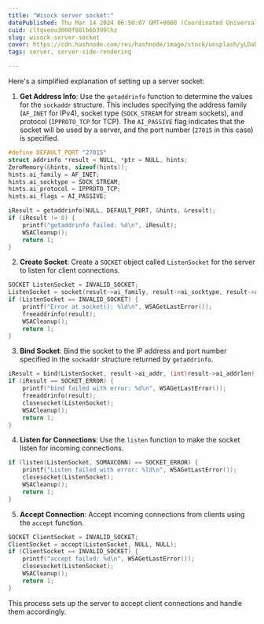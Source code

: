 ```yaml
---
title: "Wisock server socket:"
datePublished: Thu Mar 14 2024 06:50:07 GMT+0000 (Coordinated Universal Time)
cuid: cltqveou3000f08lb6b399lhz
slug: wisock-server-socket
cover: https://cdn.hashnode.com/res/hashnode/image/stock/unsplash/yLDabpoCL3s/upload/bb41d42c37feb21a69f3e881cf2c4823.jpeg
tags: server, server-side-rendering

---
```


Here's a simplified explanation of setting up a server socket:

1. **Get Address Info**: Use the `getaddrinfo` function to determine the values for the `sockaddr` structure. This includes specifying the address family (`AF_INET` for IPv4), socket type (`SOCK_STREAM` for stream sockets), and protocol (`IPPROTO_TCP` for TCP). The `AI_PASSIVE` flag indicates that the socket will be used by a server, and the port number (`27015` in this case) is specified.
    

```c
#define DEFAULT_PORT "27015"
struct addrinfo *result = NULL, *ptr = NULL, hints;
ZeroMemory(&hints, sizeof(hints));
hints.ai_family = AF_INET;
hints.ai_socktype = SOCK_STREAM;
hints.ai_protocol = IPPROTO_TCP;
hints.ai_flags = AI_PASSIVE;

iResult = getaddrinfo(NULL, DEFAULT_PORT, &hints, &result);
if (iResult != 0) {
    printf("getaddrinfo failed: %d\n", iResult);
    WSACleanup();
    return 1;
}
```

2. **Create Socket**: Create a `SOCKET` object called `ListenSocket` for the server to listen for client connections.
    

```c
SOCKET ListenSocket = INVALID_SOCKET;
ListenSocket = socket(result->ai_family, result->ai_socktype, result->ai_protocol);
if (ListenSocket == INVALID_SOCKET) {
    printf("Error at socket(): %ld\n", WSAGetLastError());
    freeaddrinfo(result);
    WSACleanup();
    return 1;
}
```

3. **Bind Socket**: Bind the socket to the IP address and port number specified in the `sockaddr` structure returned by `getaddrinfo`.
    

```c
iResult = bind(ListenSocket, result->ai_addr, (int)result->ai_addrlen);
if (iResult == SOCKET_ERROR) {
    printf("bind failed with error: %d\n", WSAGetLastError());
    freeaddrinfo(result);
    closesocket(ListenSocket);
    WSACleanup();
    return 1;
}
```

4. **Listen for Connections**: Use the `listen` function to make the socket listen for incoming connections.
    

```c
if (listen(ListenSocket, SOMAXCONN) == SOCKET_ERROR) {
    printf("Listen failed with error: %ld\n", WSAGetLastError());
    closesocket(ListenSocket);
    WSACleanup();
    return 1;
}
```

5. **Accept Connection**: Accept incoming connections from clients using the `accept` function.
    

```c
SOCKET ClientSocket = INVALID_SOCKET;
ClientSocket = accept(ListenSocket, NULL, NULL);
if (ClientSocket == INVALID_SOCKET) {
    printf("accept failed: %d\n", WSAGetLastError());
    closesocket(ListenSocket);
    WSACleanup();
    return 1;
}
```

This process sets up the server to accept client connections and handle them accordingly.